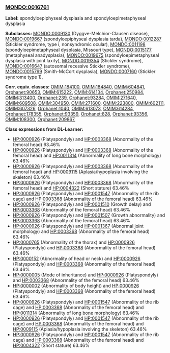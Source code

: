 
### [MONDO:0016761](http://purl.obolibrary.org/obo/MONDO_0016761)
**Label:** spondyloepiphyseal dysplasia and spondyloepimetaphyseal dysplasia

**Subclasses:** [MONDO:0009130](http://purl.obolibrary.org/obo/MONDO_0009130) (Dyggve-Melchior-Clausen disease), [MONDO:0019667](http://purl.obolibrary.org/obo/MONDO_0019667) (spondyloepiphyseal dysplasia tarda), [MONDO:0012287](http://purl.obolibrary.org/obo/MONDO_0012287) (Stickler syndrome, type i, nonsyndromic ocular), [MONDO:0011198](http://purl.obolibrary.org/obo/MONDO_0011198) (spondyloepimetaphyseal dysplasia, Missouri type), [MONDO:0015177](http://purl.obolibrary.org/obo/MONDO_0015177) (metaphyseal anadysplasia), [MONDO:0019675](http://purl.obolibrary.org/obo/MONDO_0019675) (spondyloepimetaphyseal dysplasia with joint laxity), [MONDO:0019354](http://purl.obolibrary.org/obo/MONDO_0019354) (Stickler syndrome), [MONDO:0016647](http://purl.obolibrary.org/obo/MONDO_0016647) (autosomal recessive Stickler syndrome), [MONDO:0015799](http://purl.obolibrary.org/obo/MONDO_0015799) (Smith-McCort dysplasia), [MONDO:0007160](http://purl.obolibrary.org/obo/MONDO_0007160) (Stickler syndrome type 1), 

**Corr. equiv. classes:** [OMIM:184100](http://purl.obolibrary.org/obo/OMIM_184100), [OMIM:184840](http://purl.obolibrary.org/obo/OMIM_184840), [OMIM:604841](http://purl.obolibrary.org/obo/OMIM_604841), [Orphanet:90653](http://www.orpha.net/ORDO/Orphanet_90653), [OMIM:615222](http://purl.obolibrary.org/obo/OMIM_615222), [OMIM:614134](http://purl.obolibrary.org/obo/OMIM_614134), [Orphanet:250984](http://www.orpha.net/ORDO/Orphanet_250984), [OMIM:313400](http://purl.obolibrary.org/obo/OMIM_313400), [Orphanet:239](http://www.orpha.net/ORDO/Orphanet_239), [Orphanet:93284](http://www.orpha.net/ORDO/Orphanet_93284), [OMIM:271640](http://purl.obolibrary.org/obo/OMIM_271640), [OMIM:609508](http://purl.obolibrary.org/obo/OMIM_609508), [OMIM:304950](http://purl.obolibrary.org/obo/OMIM_304950), [OMIM:271600](http://purl.obolibrary.org/obo/OMIM_271600), [OMIM:223800](http://purl.obolibrary.org/obo/OMIM_223800), [OMIM:602111](http://purl.obolibrary.org/obo/OMIM_602111), [OMIM:607326](http://purl.obolibrary.org/obo/OMIM_607326), [Orphanet:1040](http://www.orpha.net/ORDO/Orphanet_1040), [OMIM:613073](http://purl.obolibrary.org/obo/OMIM_613073), [OMIM:614284](http://purl.obolibrary.org/obo/OMIM_614284), [Orphanet:178355](http://www.orpha.net/ORDO/Orphanet_178355), [Orphanet:93359](http://www.orpha.net/ORDO/Orphanet_93359), [Orphanet:828](http://www.orpha.net/ORDO/Orphanet_828), [Orphanet:93356](http://www.orpha.net/ORDO/Orphanet_93356), [OMIM:108300](http://purl.obolibrary.org/obo/OMIM_108300), [Orphanet:209867](http://www.orpha.net/ORDO/Orphanet_209867), 

**Class expressions from DL-Learner:**

- [HP:0000926](http://purl.obolibrary.org/obo/HP_0000926) (Platyspondyly) and [HP:0003368](http://purl.obolibrary.org/obo/HP_0003368) (Abnormality of the femoral head) 63.46%
- [HP:0000926](http://purl.obolibrary.org/obo/HP_0000926) (Platyspondyly) and [HP:0003368](http://purl.obolibrary.org/obo/HP_0003368) (Abnormality of the femoral head) and [HP:0011314](http://purl.obolibrary.org/obo/HP_0011314) (Abnormality of long bone morphology) 63.46%
- [HP:0000926](http://purl.obolibrary.org/obo/HP_0000926) (Platyspondyly) and [HP:0003368](http://purl.obolibrary.org/obo/HP_0003368) (Abnormality of the femoral head) and [HP:0009115](http://purl.obolibrary.org/obo/HP_0009115) (Aplasia/hypoplasia involving the skeleton) 63.46%
- [HP:0000926](http://purl.obolibrary.org/obo/HP_0000926) (Platyspondyly) and [HP:0003368](http://purl.obolibrary.org/obo/HP_0003368) (Abnormality of the femoral head) and [HP:0004322](http://purl.obolibrary.org/obo/HP_0004322) (Short stature) 63.46%
- [HP:0000926](http://purl.obolibrary.org/obo/HP_0000926) (Platyspondyly) and [HP:0001547](http://purl.obolibrary.org/obo/HP_0001547) (Abnormality of the rib cage) and [HP:0003368](http://purl.obolibrary.org/obo/HP_0003368) (Abnormality of the femoral head) 63.46%
- [HP:0000926](http://purl.obolibrary.org/obo/HP_0000926) (Platyspondyly) and [HP:0001510](http://purl.obolibrary.org/obo/HP_0001510) (Growth delay) and [HP:0003368](http://purl.obolibrary.org/obo/HP_0003368) (Abnormality of the femoral head) 63.46%
- [HP:0000926](http://purl.obolibrary.org/obo/HP_0000926) (Platyspondyly) and [HP:0001507](http://purl.obolibrary.org/obo/HP_0001507) (Growth abnormality) and [HP:0003368](http://purl.obolibrary.org/obo/HP_0003368) (Abnormality of the femoral head) 63.46%
- [HP:0000926](http://purl.obolibrary.org/obo/HP_0000926) (Platyspondyly) and [HP:0001367](http://purl.obolibrary.org/obo/HP_0001367) (Abnormal joint morphology) and [HP:0003368](http://purl.obolibrary.org/obo/HP_0003368) (Abnormality of the femoral head) 63.46%
- [HP:0000765](http://purl.obolibrary.org/obo/HP_0000765) (Abnormality of the thorax) and [HP:0000926](http://purl.obolibrary.org/obo/HP_0000926) (Platyspondyly) and [HP:0003368](http://purl.obolibrary.org/obo/HP_0003368) (Abnormality of the femoral head) 63.46%
- [HP:0000152](http://purl.obolibrary.org/obo/HP_0000152) (Abnormality of head or neck) and [HP:0000926](http://purl.obolibrary.org/obo/HP_0000926) (Platyspondyly) and [HP:0003368](http://purl.obolibrary.org/obo/HP_0003368) (Abnormality of the femoral head) 63.46%
- [HP:0000005](http://purl.obolibrary.org/obo/HP_0000005) (Mode of inheritance) and [HP:0000926](http://purl.obolibrary.org/obo/HP_0000926) (Platyspondyly) and [HP:0003368](http://purl.obolibrary.org/obo/HP_0003368) (Abnormality of the femoral head) 63.46%
- [HP:0000002](http://purl.obolibrary.org/obo/HP_0000002) (Abnormality of body height) and [HP:0000926](http://purl.obolibrary.org/obo/HP_0000926) (Platyspondyly) and [HP:0003368](http://purl.obolibrary.org/obo/HP_0003368) (Abnormality of the femoral head) 63.46%
- [HP:0000926](http://purl.obolibrary.org/obo/HP_0000926) (Platyspondyly) and [HP:0001547](http://purl.obolibrary.org/obo/HP_0001547) (Abnormality of the rib cage) and [HP:0003368](http://purl.obolibrary.org/obo/HP_0003368) (Abnormality of the femoral head) and [HP:0011314](http://purl.obolibrary.org/obo/HP_0011314) (Abnormality of long bone morphology) 63.46%
- [HP:0000926](http://purl.obolibrary.org/obo/HP_0000926) (Platyspondyly) and [HP:0001547](http://purl.obolibrary.org/obo/HP_0001547) (Abnormality of the rib cage) and [HP:0003368](http://purl.obolibrary.org/obo/HP_0003368) (Abnormality of the femoral head) and [HP:0009115](http://purl.obolibrary.org/obo/HP_0009115) (Aplasia/hypoplasia involving the skeleton) 63.46%
- [HP:0000926](http://purl.obolibrary.org/obo/HP_0000926) (Platyspondyly) and [HP:0001547](http://purl.obolibrary.org/obo/HP_0001547) (Abnormality of the rib cage) and [HP:0003368](http://purl.obolibrary.org/obo/HP_0003368) (Abnormality of the femoral head) and [HP:0004322](http://purl.obolibrary.org/obo/HP_0004322) (Short stature) 63.46%



